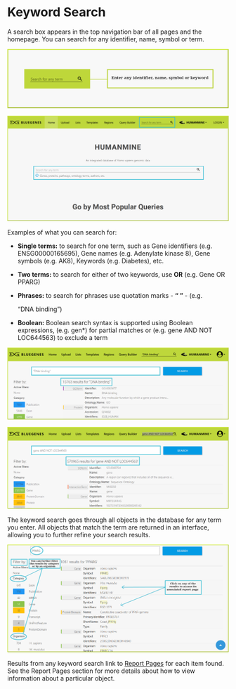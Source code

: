 # Keyword Search

A search box appears in the top navigation bar of all pages and the homepage. You can search for any identifier, name, symbol or term.

![Search bar in the top navigation bar](../../.gitbook/assets/search-mini-with-border.png)

![Search bars in the homepage](../../.gitbook/assets/homepage-search%20%281%29.png)

Examples of what you can search for:

* **Single terms:** to search for one term, such as Gene identifiers \(e.g. ENSG00000165695\), Gene names \(e.g. Adenylate kinase 8\), Gene symbols \(e.g. AK8\), Keywords \(e.g. Diabetes\), etc. 
* **Two terms:** to search for either of two keywords, use **OR** \(e.g. Gene OR PPARG\)
* **Phrases:** to search for phrases use quotation marks - **“ ”** -   \(e.g. 

  “DNA binding”\)

* **Boolean:** Boolean search syntax is supported using Boolean expressions, \(e.g. gen\*\) for partial matches or \(e.g. gene AND NOT LOC644563\) to exclude a term

![Phrases search](../../.gitbook/assets/dna-binding.png)

![Boolean search](../../.gitbook/assets/gene-and-not-loc644563.png)

The keyword search goes through all objects in the database for any term you enter. All objects that match the term are returned in an interface, allowing you to further refine your search results.   

![](../../.gitbook/assets/keyword-search.png)

Results from any keyword search link to [Report Pages](https://flymine.readthedocs.io/en/latest/report-pages/Documentationreportpages.html#reportpages) for each item found. See the Report Pages section for more details about how to view information about a particular object. 


